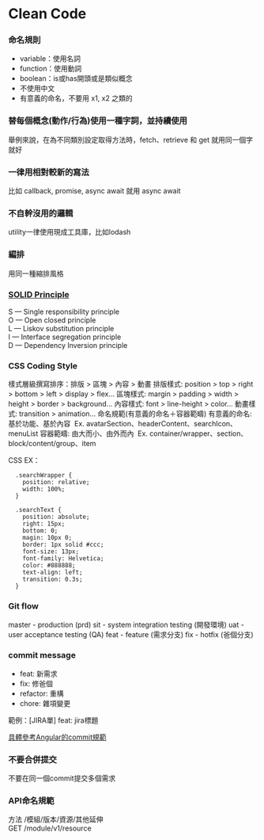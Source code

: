 # Clean Code
   
   
   
### 命名規則
 - variable：使用名詞
 - function：使用動詞
 - boolean：is或has開頭或是類似概念
 - 不使用中文
 - 有意義的命名，不要用 x1, x2 之類的
   
   
### 替每個概念(動作/行為)使用一種字詞，並持續使用
 舉例來說，在為不同類別設定取得方法時，fetch、retrieve 和 get 就用同一個字就好
   
   
### 一律用相對較新的寫法
 比如 callback, promise, async await 就用 async await
   
   
### 不自幹沒用的邏輯
 utility一律使用現成工具庫，比如lodash
  
    
### 編排
  用同一種縮排風格
   
   
### [SOLID Principle](https://ithelp.ithome.com.tw/articles/10252738)
   S — Single responsibility principle    
   O — Open closed principle   
   L — Liskov substitution principle   
   I — Interface segregation principle   
   D — Dependency Inversion principle   
   
   
### CSS Coding Style
  樣式層級撰寫排序：排版 > 區塊 > 內容 > 動畫
  排版樣式: position > top > right > bottom > left > display > flex…
  區塊樣式: margin > padding > width > height > border > background…
  內容樣式: font > line-height > color…
  動畫樣式: transition > animation…
  命名規範(有意義的命名＋容器範疇)
  有意義的命名: 基於功能、基於內容   Ex. avatarSection、headerContent、searchIcon、menuList
  容器範疇: 由大而小、由外而內   Ex. container/wrapper、section、block/content/group、item

  CSS EX：
  ```
    .searchWrapper {
      position: relative;
      width: 100%;
    }
    
    .searchText {
      position: absolute;
      right: 15px;
      bottom: 0;
      magin: 10px 0;
      border: 1px solid #ccc;
      font-size: 13px;
      font-family: Helvetica;
      color: #888888;
      text-align: left;
      transition: 0.3s; 
    }
  ```
   
   
### Git flow
  master - production (prd)
  sit - system integration testing (開發環境)
  uat - user acceptance testing (QA)
  feat - feature (需求分支)
  fix - hotfix (爸個分支)   
    
    
### commit message
  - feat: 新需求
  - fix: 修爸個
  - refactor: 重構
  - chore: 雜項變更
  
  範例：[JIRA單] feat: jira標題
  
  [具體參考Angular的commit規範](https://zj-git-guide.readthedocs.io/zh_CN/latest/message/Angular%E6%8F%90%E4%BA%A4%E4%BF%A1%E6%81%AF%E8%A7%84%E8%8C%83)
  
   
### 不要合併提交
  不要在同一個commit提交多個需求
   
   
### API命名規範
  方法 /模組/版本/資源/其他延伸    
  GET /module/v1/resource
